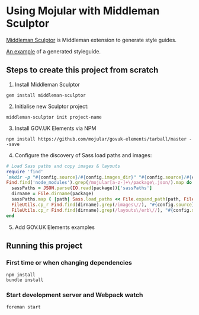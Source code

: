 # Using Mojular with Middleman Sculptor

[Middleman Sculptor](https://github.com/tyom/middleman-sculptor) is Middleman extension to generate style guides.

[An example](http://mojular.github.io/examples/) of a generated styleguide.

## Steps to create this project from scratch

1. Install Middleman Sculptor

  ```
  gem install middleman-sculptor
  ```

2. Initialise new Sculptor project:

  ```
  middleman-sculptor init project-name
  ```

3. Install GOV.UK Elements via NPM

  ```
  npm install https://github.com/mojular/govuk-elements/tarball/master --save
  ```

4. Configure the discovery of Sass load paths and images:

  ```ruby
  # Load Sass paths and copy images & layouts
  require 'find'
  `mkdir -p "#{config.source}/#{config.images_dir}" "#{config.source}/#{config.layouts_dir}"`
  Find.find('node_modules').grep(/mojular[a-z-]+\/package\.json/).map do |package|
    sassPaths = JSON.parse(IO.read(package))['sassPaths']
    dirname = File.dirname(package)
    sassPaths.map { |path| Sass.load_paths << File.expand_path(path, File.directory?(path) ? '' : dirname) } if sassPaths
    FileUtils.cp_r Find.find(dirname).grep(/images\//), "#{config.source}/#{config.images_dir}"
    FileUtils.cp_r Find.find(dirname).grep(/layouts\/erb\//), "#{config.source}/#{config.layouts_dir}"
  end
  ```

5. Add GOV.UK Elements examples


## Running this project

### First time or when changing dependencies

  ```
  npm install
  bundle install
  ```

### Start development server and Webpack watch

  ```
  foreman start
  ```
